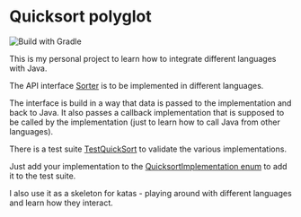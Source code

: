 # Quicksort polyglot

![Build with Gradle](https://github.com/joemat/quicksort-polyglot/workflows/Java%20CI%20with%20Gradle/badge.svg)

This is my personal project to learn how to 
integrate different languages with Java.

The API interface [Sorter](quicksort-polyglot-api/src/main/java/de/joemat/learning/quicksort_polyglot/api/Sorter.java) is to be implemented in different languages.

The interface is build in a way that data is passed to the implementation and back to Java.
It also passes a callback implementation that is supposed to be called by the implementation
(just to learn how to call Java from other languages).

There is a test suite [TestQuickSort](quicksort-polyglot-test/src/test/java/de/joemat/learning/quicksort_polyglot/TestQuickSort.java)
to validate the various implementations.

Just add your implementation to the [QuicksortImplementation enum](quicksort-polyglot-test/src/main/java/de/joemat/learning/quicksort_polyglot/QuicksortImplementation.java)
to add it to the test suite.

I also use it as a skeleton for katas - playing around with different languages and learn how they interact.

